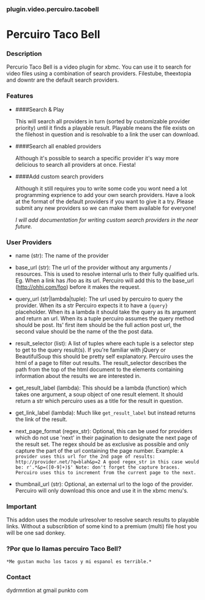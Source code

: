 ### plugin.video.percuiro.tacobell
# Percuiro Taco Bell


### Description

Percurio Taco Bell is a video plugin for xbmc. You can use it to search for
video files using a combination of search providers.
Filestube, theextopia and downtr are the default search providers.


### Features

- ####Search & Play

  This will search all providers in turn (sorted by customizable provider
  priority) until it finds a playable result. Playable means the file exists
  on the filehost in question and is resolvable to a link the user can
  download.

- ####Search all enabled providers

  Although it's possible to search a specific provider it's way more
  delicious to search all providers at once. Fiesta!

- ####Add custom search providers

  Although it still requires you to write some code you wont need a lot programming exprience
  to add your own search providers. Have a look at the format of the default providers if you
  want to give it a try. Please submit any new providers so we can make them available for everyone!

  *I will add documentation for writing custom search providers in the near future.*

### User Providers

- name (str):
  The name of the provider

- base_url (str):
  The url of the provider without any arguments / resources.
  This is used to resolve internal urls to their fully
  qualified urls. Eg. When a link has /foo as its url.
  Percuiro will add this to the base_url
  (http://ohhi.com/foo) before it makes the request.

- query_url (str|lambda|tuple):
  The url used by percuiro to query the provider.
  When its a str Percuiro expects it to have a `{query}` placeholder.
  When its a lambda it should take the query as its argument and return
  an url.
  When its a tuple percuiro assumes the query method should be post. Its'
  first item should be the full action post url, the second value should
  be the name of the the post data.

- result_selector (list):
  A list of tuples where each tuple is a selector step to get to
  the query result(s). If you're familiar with jQuery or BeautifulSoup
  this should be pretty self explanatory.
  Percuiro uses the html of a page to filter out results. The
  result_selector describes the path from the top of the html document
  to the elements containing information about the results we are
  interested in.

- get_result_label (lambda):
  This should be a lambda (function) which takes one argument, a soup
  object of one result element. It should return a str which percuiro
  uses as a title for the result in question.

- get_link_label (lambda):
  Much like `get_result_label` but instead returns the link of the result.

- next_page_format (regex_str):
  Optional, this can be used for providers which do not use 'next'
  in their pagination to designate the next page of the result set.
  The regex should be as exclusive as possible and only capture the
  part of the url containing the page number.
  Example:
    `
        A provider uses this url for the 2nd page of results:
            http://provider.net/?q=blah&p=2
        A good regex_str in this case would be:
            r'.*&p=([0-9]+)$'
        Note: don't forget the capture braces. Percuiro uses this to
        increment from the current page to the next.
    `
- thumbnail_url (str):
  Optional, an external url to the logo of the provider. Percuiro will
  only download this once and use it in the xbmc menu's.

### Important

This addon uses the module urlresolver to resolve search results to playable links. Without a subscribtion
of some kind to a premium (multi) file host you will be one sad donkey.

### ?Por que lo llamas percuiro Taco Bell?

    *Me gustan mucho los tacos y mi espanol es terrible.*

### Contact

dydrmntion at gmail punkto com
